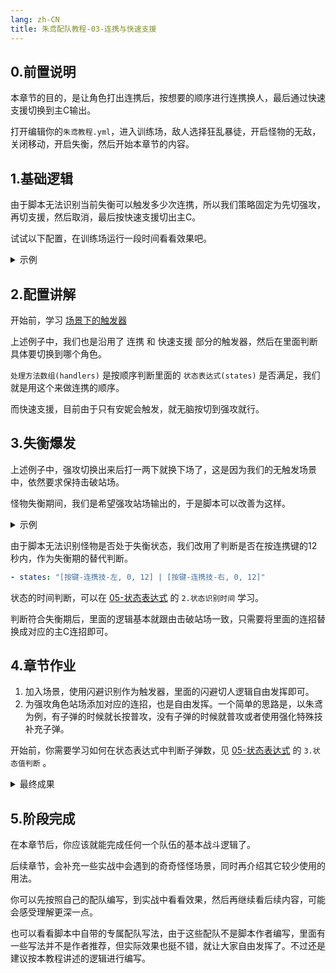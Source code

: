 ```yaml
---
lang: zh-CN
title: 朱鸢配队教程-03-连携与快速支援
---
```


## 0.前置说明

本章节的目的，是让角色打出连携后，按想要的顺序进行连携换人，最后通过快速支援切换到主C输出。

打开编辑你的`朱鸢教程.yml`，进入训练场，敌人选择狂乱暴徒，开启怪物的无敌，关闭移动，开启失衡，然后开始本章节的内容。

## 1.基础逻辑

由于脚本无法识别当前失衡可以触发多少次连携，所以我们策略固定为先切强攻，再切支援，然后取消，最后按快速支援切出主C。

试试以下配置，在训练场运行一段时间看看效果吧。

<details>
<summary>示例</summary>

```yaml
scenes:
  - triggers: [ "按键可用-连携技" ]
    interval: 1
    handlers:
      - states: "[连携技-1-强攻]"
        operations:
          - op_name: "按键-连携技-左"
            post_delay: 1
      - states: "[连携技-2-强攻]"
        operations:
          - op_name: "按键-连携技-右"
            post_delay: 1
      - states: "[连携技-1-支援]"
        operations:
          - op_name: "按键-连携技-左"
            post_delay: 1
      - states: "[连携技-2-支援]"
        operations:
          - op_name: "按键-连携技-右"
            post_delay: 1
      - states: ""
        operations:
          - op_name: "按键-连携技-取消"
            way: "按下"
            press: 0.02
            post_delay: 0.01

  - triggers: [ "按键可用-快速支援" ]
    interval: 1
    handlers:
      - states: "[按键可用-快速支援]"
        operations:
          - op_name: "按键-快速支援"
            post_delay: 1

  - triggers: [ ]
    interval: 0.02
    handlers:
      - states: "[前台-击破]"
        sub_states:
          - states: "[按键可用-终结技]"
            operations:
              - op_name: "按键-终结技"
                post_delay: 5
          - states: "[按键可用-特殊攻击]"
            operations:
              - op_name: "按键-普通攻击"
                post_delay: 0.05
                repeat: 20
              - op_name: "按键-特殊攻击"
                post_delay: 0.05
                repeat: 30
              - op_name: "按键-普通攻击"
                post_delay: 0.05
                repeat: 30
          - states: ""
            operations:
              - op_name: "按键-普通攻击"
                post_delay: 0.05
                repeat: 20
              - op_name: "按键-普通攻击"
                way: "按下"
                press: 1.5
                post_delay: 0.5
      - states: "[后台-2-击破]"
        operations:
          - op_name: "按键-切换角色-上一个"
            post_delay: 0.1
      - states: "[后台-1-击破]"
        operations:
          - op_name: "按键-切换角色-下一个"
            post_delay: 0.1
```

</details>

## 2.配置讲解

开始前，学习 [场景下的触发器](../basic/basic_03_triggers.md)

上述例子中，我们也是沿用了 连携 和 快速支援 部分的触发器，然后在里面判断具体要切换到哪个角色。

`处理方法数组(handlers)` 是按顺序判断里面的 `状态表达式(states)` 是否满足，我们就是用这个来做连携的顺序。

而快速支援，目前由于只有安妮会触发，就无脑按切到强攻就行。

## 3.失衡爆发

上述例子中，强攻切换出来后打一两下就换下场了，这是因为我们的无触发场景中，依然要求保持击破站场。

怪物失衡期间，我们是希望强攻站场输出的，于是脚本可以改善为这样。

<details>
<summary>示例</summary>

```yaml

scenes:
  - triggers: [ "按键可用-连携技" ]
    interval: 1
    handlers:
      - states: "[连携技-1-强攻]"
        operations:
          - op_name: "按键-连携技-左"
            post_delay: 1
      - states: "[连携技-2-强攻]"
        operations:
          - op_name: "按键-连携技-右"
            post_delay: 1
      - states: "[连携技-1-支援]"
        operations:
          - op_name: "按键-连携技-左"
            post_delay: 1
      - states: "[连携技-2-支援]"
        operations:
          - op_name: "按键-连携技-右"
            post_delay: 1
      - states: ""
        operations:
          - op_name: "按键-连携技-取消"
            way: "按下"
            press: 0.02
            post_delay: 0.01

  - triggers: [ "按键可用-快速支援" ]
    interval: 1
    handlers:
      - states: "[按键可用-快速支援]"
        operations:
          - op_name: "按键-快速支援"
            post_delay: 1

  - triggers: [ ]
    interval: 0.02
    handlers:
      # 连携按键后 由强攻站场
      - states: "[按键-连携技-左, 0, 12] | [按键-连携技-右, 0, 12]"
        sub_handlers:
          - states: "[前台-强攻]"
            sub_handlers:
              - states: "[按键可用-终结技]"
                operations:
                  - op_name: "按键-终结技"
                    post_delay: 5
              - states: "[按键可用-特殊攻击]"
                operations:
                  - op_name: "按键-特殊攻击"
                    post_delay: 1
              - states: ""
                operations:
                  - op_name: "按键-普通攻击"
                    post_delay: 0.05
          - states: "[后台-2-强攻]"
            operations:
              - op_name: "按键-切换角色-上一个"
                post_delay: 0.1
          - states: "[后台-1-强攻]"
            operations:
              - op_name: "按键-切换角色-下一个"
                post_delay: 0.1

      # 普通情况下 由击破站场
      - states: "[前台-击破]"
        sub_handlers:
          - states: "[按键可用-终结技]"
            operations:
              - op_name: "按键-终结技"
                post_delay: 5
          - states: "[按键可用-特殊攻击]"
            operations:
              - op_name: "按键-普通攻击"
                post_delay: 0.05
                repeat: 20
              - op_name: "按键-特殊攻击"
                post_delay: 0.05
                repeat: 30
              - op_name: "按键-普通攻击"
                post_delay: 0.05
                repeat: 30
          - states: ""
            operations:
              - op_name: "按键-普通攻击"
                post_delay: 0.05
                repeat: 20
              - op_name: "按键-普通攻击"
                way: "按下"
                press: 1.5
                post_delay: 0.5
      - states: "[后台-2-击破]"
        operations:
          - op_name: "按键-切换角色-上一个"
            post_delay: 0.1
      - states: "[后台-1-击破]"
        operations:
          - op_name: "按键-切换角色-下一个"
            post_delay: 0.1

```

</details>

由于脚本无法识别怪物是否处于失衡状态，我们改用了判断是否在按连携键的12秒内，作为失衡期的替代判断。

```yaml
- states: "[按键-连携技-左, 0, 12] | [按键-连携技-右, 0, 12]"
```

状态的时间判断，可以在 [05-状态表达式](../basic/basic_05_states.md) 的 `2.状态识别时间` 学习。

判断符合失衡期后，里面的逻辑基本就跟由击破站场一致，只需要将里面的连招替换成对应的主C连招即可。

## 4.章节作业

1. 加入场景，使用闪避识别作为触发器，里面的闪避切人逻辑自由发挥即可。
2. 为强攻角色站场添加对应的连招，也是自由发挥。一个简单的思路是，以朱鸢为例，有子弹的时候就长按普攻，没有子弹的时候就普攻或者使用强化特殊技补充子弹。

开始前，你需要学习如何在状态表达式中判断子弹数，见 [05-状态表达式](../basic/basic_05_states.md) 的 `3.状态值判断` 。

<details>
<summary>最终成果</summary>

未有

</details>


## 5.阶段完成

在本章节后，你应该就能完成任何一个队伍的基本战斗逻辑了。

后续章节，会补充一些实战中会遇到的奇奇怪怪场景，同时再介绍其它较少使用的用法。

你可以先按照自己的配队编写，到实战中看看效果，然后再继续看后续内容，可能会感受理解更深一点。

也可以看看脚本中自带的专属配队写法，由于这些配队不是脚本作者编写，里面有一些写法并不是作者推荐，但实际效果也挺不错，就让大家自由发挥了。不过还是建议按本教程讲述的逻辑进行编写。
